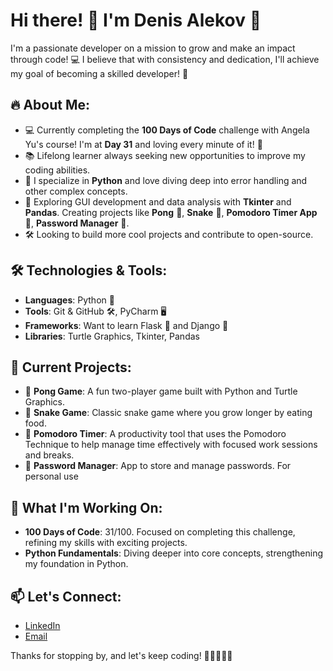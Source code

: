 # Hi there! 👋 I'm Denis Alekov 🚀

I'm a passionate developer on a mission to grow and make an impact through code! 💻 I believe that with consistency and dedication, I'll achieve my goal of becoming a skilled developer! 💪

## 🔥 About Me:
- 💻 Currently completing the **100 Days of Code** challenge with Angela Yu's course! I'm at **Day 31** and loving every minute of it! 🎯
- 📚 Lifelong learner always seeking new opportunities to improve my coding abilities.
- 🚀 I specialize in **Python** and love diving deep into error handling and other complex concepts.
- 🌱 Exploring GUI development and data analysis with **Tkinter** and **Pandas**. Creating projects like **Pong** 🏓, **Snake** 🐍,
  **Pomodoro Timer App** 🍅, **Password Manager** 🔐.
- 🛠️ Looking to build more cool projects and contribute to open-source.

## 🛠️ Technologies & Tools:
- **Languages**: Python 🐍
- **Tools**: Git & GitHub 🛠️, PyCharm 🖥️
- **Frameworks**: Want to learn Flask 🧪 and Django 🌱
- **Libraries**: Turtle Graphics, Tkinter, Pandas

## 🚀 Current Projects:
- 🏓 **Pong Game**: A fun two-player game built with Python and Turtle Graphics.
- 🐍 **Snake Game**: Classic snake game where you grow longer by eating food.
- 🍅 **Pomodoro Timer**: A productivity tool that uses the Pomodoro Technique to help manage time effectively with focused work sessions and breaks.
- 🔐 **Password Manager**: App to store and manage passwords. For personal use

## 🌟 What I'm Working On:
- **100 Days of Code**: 31/100. Focused on completing this challenge, refining my skills with exciting projects.
- **Python Fundamentals**: Diving deeper into core concepts, strengthening my foundation in Python.

## 📫 Let's Connect:
- [LinkedIn]([https://www.linkedin.com/in/dalekov/)
- [Email](denis.alekov1@gmail.com)

Thanks for stopping by, and let's keep coding! 🚀👨‍💻👩‍💻
